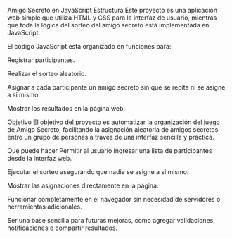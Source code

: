 Amigo Secreto en JavaScript
Estructura
Este proyecto es una aplicación web simple que utiliza HTML y CSS para la interfaz de usuario, mientras que toda la lógica del sorteo del amigo secreto está implementada en JavaScript.

El código JavaScript está organizado en funciones para:

Registrar participantes.

Realizar el sorteo aleatorio.

Asignar a cada participante un amigo secreto sin que se repita ni se asigne a sí mismo.

Mostrar los resultados en la página web.

Objetivo
El objetivo del proyecto es automatizar la organización del juego de Amigo Secreto, facilitando la asignación aleatoria de amigos secretos entre un grupo de personas a través de una interfaz sencilla y práctica.

Qué puede hacer
Permitir al usuario ingresar una lista de participantes desde la interfaz web.

Ejecutar el sorteo asegurando que nadie se asigne a sí mismo.

Mostrar las asignaciones directamente en la página.

Funcionar completamente en el navegador sin necesidad de servidores o herramientas adicionales.

Ser una base sencilla para futuras mejoras, como agregar validaciones, notificaciones o compartir resultados.